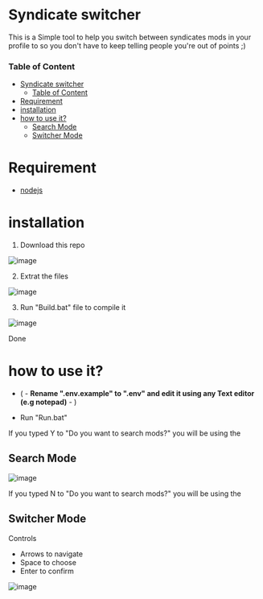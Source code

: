 # Syndicate switcher

This is a Simple tool to help you switch between syndicates mods in your profile to so you don't have to keep telling people you're out of points ;)

### Table of Content

- [Syndicate switcher](#syndicate-switcher)
  - [Table of Content](#table-of-content)
- [Requirement](#requirement)
- [installation](#installation)
- [how to use it?](#how-to-use-it)
  - [Search Mode](#search-mode)
  - [Switcher Mode](#switcher-mode)

# Requirement

- [nodejs](https://nodejs.org/en/)

# installation

1. Download this repo

![image](https://i.imgur.com/D60SJwS.gif)

2. Extrat the files

![image](https://i.imgur.com/PeAuKxa.gif)

3. Run "Build.bat" file to compile it

![image](https://i.imgur.com/NH93HjJ.gif)

Done

# how to use it?

- ( - **Rename ".env.example" to ".env" and edit it using any Text editor (e.g notepad)** - )

- Run "Run.bat"

If you typed Y to "Do you want to search mods?" you will be using the

## Search Mode

![image](https://i.imgur.com/zcZanwV.gif)

If you typed N to "Do you want to search mods?" you will be using the

## Switcher Mode

Controls

- Arrows to navigate
- Space to choose
- Enter to confirm

![image](https://i.imgur.com/HFzO7Jv.gif)
